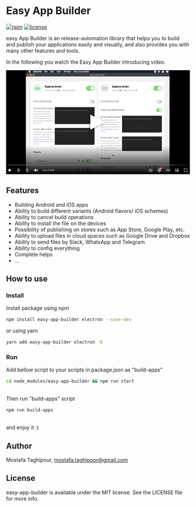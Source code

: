 # Easy App Builder


[![npm](https://img.shields.io/npm/v/easy-app-builder.svg)](https://www.npmjs.com/package/easy-app-builder)
[![license](https://img.shields.io/badge/license-MIT-brightgreen.svg)](LICENSE)

easy App Builder is an release-automation library that helps you to build and publish your applications easily and visually, and also provides you with many other features and tools.

In the following you watch the Easy App Builder introducing video.

[![VIDEO](https://raw.githubusercontent.com/MostafaTaghipour/easy-app-builder/main/src/assets/help/videoScreenshot.png)](https://www.aparat.com/v/p0tK3)


## Features
- Building Android and iOS apps
- Ability to build different variants (Android flavors/ iOS schemes)
- Ability to cancel build operations
- Ability to install the file on the devices
- Possibility of publishing on stores such as App Store, Google Play, etc.
- Ability to upload files in cloud spaces such as Google Drive and Dropbox
- Ability to send files by Slack, WhatsApp and Telegram
- Ability to config everything
- Complete helps 
- ...

## How to use

### Install
Install package using npm
```bash
npm install easy-app-builder electron --save-dev
```

or using yarn
```bash
yarn add easy-app-builder electron -D
```

### Run 

Add bellow script to your scripts in package.json as "build-apps"
```bash
cd node_modules/easy-app-builder && npm run start
```
<br>
 Then run "build-apps" script
 
 ```bash
npm run build-apps
```

<br>
and enjoy it :)

<br>

## Author
Mostafa Taghipour, mostafa.taghipoor@gmail.com

## License
easy-app-builder is available under the MIT license. See the LICENSE file for more info.